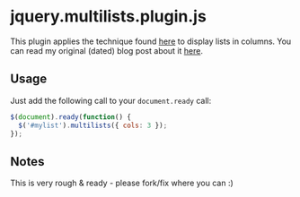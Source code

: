 # jquery.multilists.plugin.js
This plugin applies the technique found [here](http://www.alistapart.com/articles/multicolumnlists) to display lists in columns. You can read my original (dated) blog post about it [here](http://blog.fredkelly.net/post/multi-column-lists-using-jquery).

## Usage
Just add the following call to your `document.ready` call:
```javascript
$(document).ready(function() {
  $('#mylist').multilists({ cols: 3 });
});
```

## Notes
This is very rough & ready - please fork/fix where you can :)